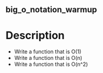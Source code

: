 ## big_o_notation_warmup
# Description
- Write a function that is O(1)
- Write a function that is O(n)
- Write a function that is O(n^2)
